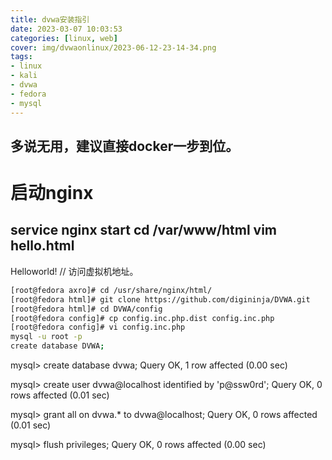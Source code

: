 ```yaml
---
title: dvwa安装指引
date: 2023-03-07 10:03:53
categories: [linux, web]
cover: img/dvwaonlinux/2023-06-12-23-14-34.png
tags:
- linux
- kali
- dvwa
- fedora
- mysql
---
```

## 多说无用，建议直接docker一步到位。
# 启动nginx
service nginx start
cd /var/www/html
vim hello.html
---
Helloworld!
// 访问虚拟机地址。

```bash
[root@fedora axro]# cd /usr/share/nginx/html/
[root@fedora html]# git clone https://github.com/digininja/DVWA.git
[root@fedora html]# cd DVWA/config
[root@fedora config]# cp config.inc.php.dist config.inc.php
[root@fedora config]# vi config.inc.php
mysql -u root -p
create database DVWA;
```

mysql> create database dvwa;
Query OK, 1 row affected (0.00 sec)

mysql> create user dvwa@localhost identified by 'p@ssw0rd';
Query OK, 0 rows affected (0.01 sec)

mysql> grant all on dvwa.* to dvwa@localhost;
Query OK, 0 rows affected (0.01 sec)

mysql> flush privileges;
Query OK, 0 rows affected (0.00 sec)
